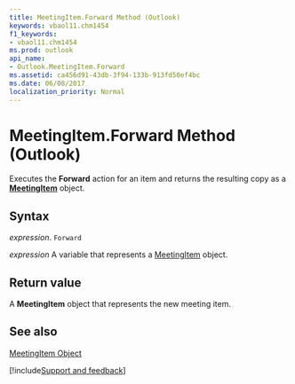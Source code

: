 ```yaml
---
title: MeetingItem.Forward Method (Outlook)
keywords: vbaol11.chm1454
f1_keywords:
- vbaol11.chm1454
ms.prod: outlook
api_name:
- Outlook.MeetingItem.Forward
ms.assetid: ca456d91-43db-3f94-133b-913fd50ef4bc
ms.date: 06/08/2017
localization_priority: Normal
---
```



# MeetingItem.Forward Method (Outlook)

Executes the  **Forward** action for an item and returns the resulting copy as a **[MeetingItem](Outlook.MeetingItem.md)** object.


## Syntax

_expression_. `Forward`

_expression_ A variable that represents a [MeetingItem](./Outlook.MeetingItem.md) object.


## Return value

A  **MeetingItem** object that represents the new meeting item.


## See also


[MeetingItem Object](Outlook.MeetingItem.md)

[!include[Support and feedback](~/includes/feedback-boilerplate.md)]